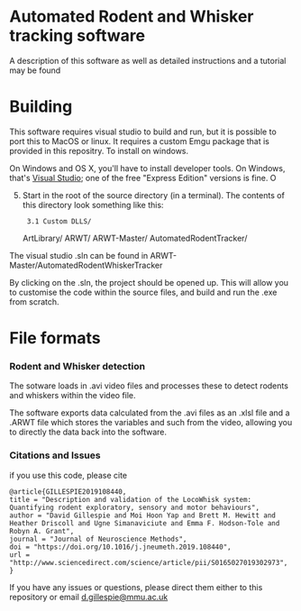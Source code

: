 Automated Rodent and Whisker tracking software
================

A description of this software as well as detailed instructions and a tutorial
may be found <insert documentation link>

Building
========

This software requires visual studio to build and run, but it is possible to port this to MacOS or linux. It requires a custom Emgu package that is provided in this repositry.
To install on windows. 

On Windows and OS X, you'll have to install developer tools.  On Windows,
   that's [Visual Studio](http://www.microsoft.com/express); one of the free
   "Express Edition" versions is fine.  O

5. Start in the root of the source directory (in a terminal).
   The contents of this directory look something like this:

      	3.1 Custom DLLS/
	ArtLibrary/
	ARWT/
	ARWT-Master/
	AutomatedRodentTracker/

The visual studio .sln can be found in ARWT-Master/AutomatedRodentWhiskerTracker

By clicking on the .sln, the project should be opened up. This will allow you to customise
the code within the source files, and build and run the .exe from scratch. 


File formats
============

### Rodent and Whisker detection

The sotware loads in .avi video files and processes these to detect rodents and 
whiskers within the video file. 

The software exports data calculated from the .avi files as an .xlsl file and a .ARWT
file which stores the variables and such from the video, allowing you to directly the 
data back into the software. 

### Citations and Issues

if you use this code, please cite
```text
@article{GILLESPIE2019108440,
title = "Description and validation of the LocoWhisk system: Quantifying rodent exploratory, sensory and motor behaviours",
author = "David Gillespie and Moi Hoon Yap and Brett M. Hewitt and Heather Driscoll and Ugne Simanaviciute and Emma F. Hodson-Tole and Robyn A. Grant",
journal = "Journal of Neuroscience Methods",
doi = "https://doi.org/10.1016/j.jneumeth.2019.108440",
url = "http://www.sciencedirect.com/science/article/pii/S0165027019302973",
}
```

If you have any issues or questions, please direct them either to this repository or email d.gillespie@mmu.ac.uk 